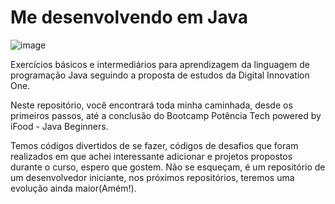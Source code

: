 # Me desenvolvendo em Java
![image](https://user-images.githubusercontent.com/43550853/202577451-27830b42-07de-4eb5-a945-541a03c5436e.png)

Exercícios básicos e intermediários para aprendizagem da linguagem de programação Java seguindo a proposta de estudos da Digital Innovation One.

Neste repositório, você encontrará toda minha caminhada, desde os primeiros passos, até a conclusão do Bootcamp Potência Tech powered by iFood - Java Beginners.

Temos códigos divertidos de se fazer, códigos de desafios que foram realizados em que achei interessante adicionar e projetos propostos durante o curso, espero que gostem.
Não se esqueçam, é um repositório de um desenvolvedor iniciante, nos próximos repositórios, teremos uma evolução ainda maior(Amém!).
